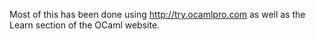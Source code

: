 Most of this has been done using http://try.ocamlpro.com as well as the Learn section of the OCaml website.

